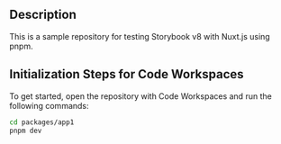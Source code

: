 ## Description

This is a sample repository for testing Storybook v8 with Nuxt.js using pnpm.

## Initialization Steps for Code Workspaces

To get started, open the repository with Code Workspaces and run the following commands:

```bash
cd packages/app1
pnpm dev
```
